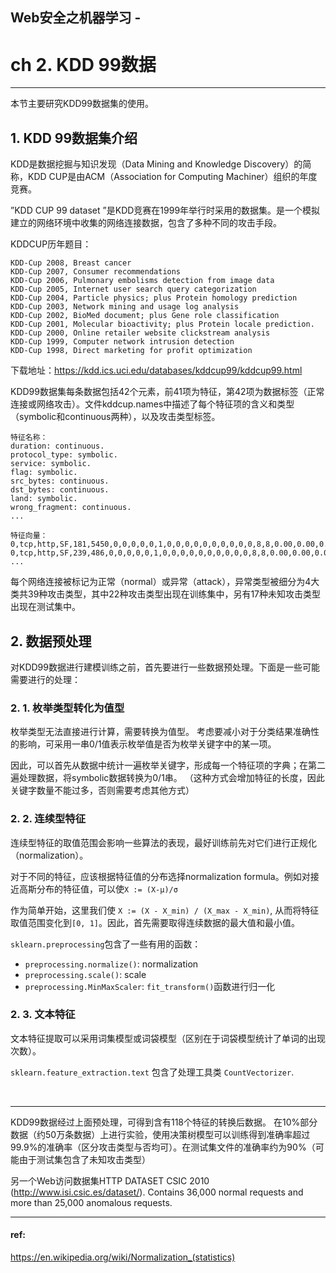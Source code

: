 ## Web安全之机器学习 -
# ch 2. KDD 99数据

************

本节主要研究KDD99数据集的使用。

## 1. KDD 99数据集介绍

KDD是数据挖掘与知识发现（Data Mining and Knowledge Discovery）的简称，KDD CUP是由ACM（Association for Computing Machiner）组织的年度竞赛。

”KDD CUP 99 dataset ”是KDD竞赛在1999年举行时采用的数据集。是一个模拟建立的网络环境中收集的网络连接数据，包含了多种不同的攻击手段。

KDDCUP历年题目：

    KDD-Cup 2008, Breast cancer
    KDD-Cup 2007, Consumer recommendations
    KDD-Cup 2006, Pulmonary embolisms detection from image data
    KDD-Cup 2005, Internet user search query categorization
    KDD-Cup 2004, Particle physics; plus Protein homology prediction
    KDD-Cup 2003, Network mining and usage log analysis
    KDD-Cup 2002, BioMed document; plus Gene role classification
    KDD-Cup 2001, Molecular bioactivity; plus Protein locale prediction.
    KDD-Cup 2000, Online retailer website clickstream analysis
    KDD-Cup 1999, Computer network intrusion detection
    KDD-Cup 1998, Direct marketing for profit optimization


下载地址：https://kdd.ics.uci.edu/databases/kddcup99/kddcup99.html

KDD99数据集每条数据包括42个元素，前41项为特征，第42项为数据标签（正常连接或网络攻击）。文件kddcup.names中描述了每个特征项的含义和类型（symbolic和continuous两种），以及攻击类型标签。

```
特征名称：
duration: continuous.
protocol_type: symbolic.
service: symbolic.
flag: symbolic.
src_bytes: continuous.
dst_bytes: continuous.
land: symbolic.
wrong_fragment: continuous.
...

特征向量：
0,tcp,http,SF,181,5450,0,0,0,0,0,1,0,0,0,0,0,0,0,0,0,0,8,8,0.00,0.00,0.00,0.00,1.00,0.00,0.00,9,9,1.00,0.00,0.11,0.00,0.00,0.00,0.00,0.00,normal.
0,tcp,http,SF,239,486,0,0,0,0,0,1,0,0,0,0,0,0,0,0,0,0,8,8,0.00,0.00,0.00,0.00,1.00,0.00,0.00,19,19,1.00,0.00,0.05,0.00,0.00,0.00,0.00,0.00,normal.
...
```

每个网络连接被标记为正常（normal）或异常（attack），异常类型被细分为4大类共39种攻击类型，其中22种攻击类型出现在训练集中，另有17种未知攻击类型出现在测试集中。

## 2. 数据预处理

对KDD99数据进行建模训练之前，首先要进行一些数据预处理。下面是一些可能需要进行的处理：

### 2. 1. 枚举类型转化为值型

枚举类型无法直接进行计算，需要转换为值型。
考虑要减小对于分类结果准确性的影响，可采用一串0/1值表示枚举值是否为枚举关键字中的某一项。

因此，可以首先从数据中统计一遍枚举关键字，形成每一个特征项的字典；在第二遍处理数据，将symbolic数据转换为0/1串。
（这种方式会增加特征的长度，因此关键字数量不能过多，否则需要考虑其他方式）


### 2. 2. 连续型特征

连续型特征的取值范围会影响一些算法的表现，最好训练前先对它们进行正规化（normalization）。

对于不同的特征，应该根据特征值的分布选择normalization formula。例如对接近高斯分布的特征值，可以使`X := (X-μ)/σ`

作为简单开始，这里我们使
`X := (X - X_min) / (X_max - X_min)`, 从而将特征取值范围变化到`[0, 1]`。因此，首先需要取得连续数据的最大值和最小值。

`sklearn.preprocessing`包含了一些有用的函数：
- `preprocessing.normalize()`: normalization
- `preprocessing.scale()`: scale
- `preprocessing.MinMaxScaler`: `fit_transform()`函数进行归一化

### 2. 3. 文本特征

文本特征提取可以采用词集模型或词袋模型（区别在于词袋模型统计了单词的出现次数）。

`sklearn.feature_extraction.text` 包含了处理工具类 `CountVectorizer`.

</br>

---

KDD99数据经过上面预处理，可得到含有118个特征的转换后数据。
在10%部分数据（约50万条数据）上进行实验，使用决策树模型可以训练得到准确率超过99.9%的准确率（区分攻击类型与否均可）。在测试集文件的准确率约为90%（可能由于测试集包含了未知攻击类型）

另一个Web访问数据集HTTP DATASET CSIC 2010 (http://www.isi.csic.es/dataset/). Contains 36,000 normal requests and more than 25,000 anomalous requests.

---

####  ref:

https://en.wikipedia.org/wiki/Normalization_(statistics)







</br></br>
